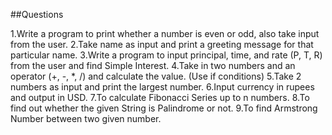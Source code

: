 ##Questions


1.Write a program to print whether a number is even or odd, also take input from the user.
2.Take name as input and print a greeting message for that particular name.
3.Write a program to input principal, time, and rate (P, T, R) from the user and find Simple Interest.
4.Take in two numbers and an operator (+, -, *, /) and calculate the value. (Use if conditions)
5.Take 2 numbers as input and print the largest number.
6.Input currency in rupees and output in USD.
7.To calculate Fibonacci Series up to n numbers.
8.To find out whether the given String is Palindrome or not.
9.To find Armstrong Number between two given number.
